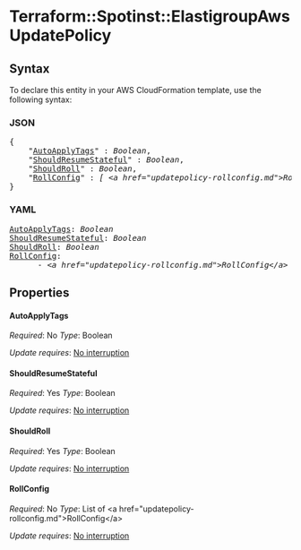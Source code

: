 # Terraform::Spotinst::ElastigroupAws UpdatePolicy

## Syntax

To declare this entity in your AWS CloudFormation template, use the following syntax:

### JSON

<pre>
{
    "<a href="#autoapplytags" title="AutoApplyTags">AutoApplyTags</a>" : <i>Boolean</i>,
    "<a href="#shouldresumestateful" title="ShouldResumeStateful">ShouldResumeStateful</a>" : <i>Boolean</i>,
    "<a href="#shouldroll" title="ShouldRoll">ShouldRoll</a>" : <i>Boolean</i>,
    "<a href="#rollconfig" title="RollConfig">RollConfig</a>" : <i>[ &lt;a href=&#34;updatepolicy-rollconfig.md&#34;&gt;RollConfig&lt;/a&gt;, ... ]</i>
}
</pre>

### YAML

<pre>
<a href="#autoapplytags" title="AutoApplyTags">AutoApplyTags</a>: <i>Boolean</i>
<a href="#shouldresumestateful" title="ShouldResumeStateful">ShouldResumeStateful</a>: <i>Boolean</i>
<a href="#shouldroll" title="ShouldRoll">ShouldRoll</a>: <i>Boolean</i>
<a href="#rollconfig" title="RollConfig">RollConfig</a>: <i>
      - &lt;a href=&#34;updatepolicy-rollconfig.md&#34;&gt;RollConfig&lt;/a&gt;</i>
</pre>

## Properties

#### AutoApplyTags

_Required_: No
_Type_: Boolean

_Update requires_: [No interruption](https://docs.aws.amazon.com/AWSCloudFormation/latest/UserGuide/using-cfn-updating-stacks-update-behaviors.html#update-no-interrupt)

#### ShouldResumeStateful

_Required_: Yes
_Type_: Boolean

_Update requires_: [No interruption](https://docs.aws.amazon.com/AWSCloudFormation/latest/UserGuide/using-cfn-updating-stacks-update-behaviors.html#update-no-interrupt)

#### ShouldRoll

_Required_: Yes
_Type_: Boolean

_Update requires_: [No interruption](https://docs.aws.amazon.com/AWSCloudFormation/latest/UserGuide/using-cfn-updating-stacks-update-behaviors.html#update-no-interrupt)

#### RollConfig

_Required_: No
_Type_: List of &lt;a href=&#34;updatepolicy-rollconfig.md&#34;&gt;RollConfig&lt;/a&gt;

_Update requires_: [No interruption](https://docs.aws.amazon.com/AWSCloudFormation/latest/UserGuide/using-cfn-updating-stacks-update-behaviors.html#update-no-interrupt)

